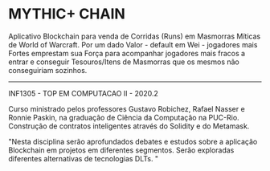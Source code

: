# MYTHIC+ CHAIN

Aplicativo Blockchain para venda de Corridas (Runs) em Masmorras Míticas de World of Warcraft. Por um dado Valor - default em Wei - jogadores mais Fortes emprestam sua Força para acompanhar jogadores mais fracos a entrar e conseguir Tesouros/Itens de Masmorras que os mesmos não conseguiriam sozinhos.

---

 INF1305 - TOP EM COMPUTACAO II - 2020.2

Curso ministrado pelos professores Gustavo Robichez, Rafael Nasser e Ronnie Paskin, na graduação de Ciência da Computação na PUC-Rio.
Construção de contratos inteligentes através do Solidity e do Metamask.

"Nesta disciplina serão aprofundados debates e estudos sobre a aplicação Blockchain em projetos em diferentes segmentos. 
Serão exploradas diferentes alternativas de tecnologias DLTs. "
